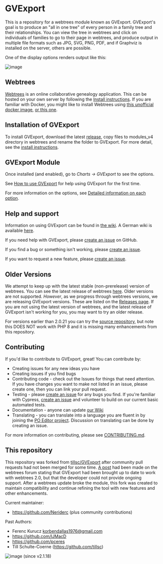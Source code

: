 GVExport
========

This is a repository for a webtrees module known as GVExport. GVExport's goal is to produce an "all in one tree" of every person in a family tree and their relationships. You can view the tree in webtrees and click on individuals of families to go to their page in webtrees, and produce output in multiple file formats such as JPG, SVG, PNG, PDF, and if Graphviz is installed on the server, others are possible.

One of the display options renders output like this:

![image](https://user-images.githubusercontent.com/89974636/188861665-e2578650-071e-46fa-a935-e510ae28c617.png)

Webtrees
--------

[Webtrees](https://webtrees.net/) is an online collaborative genealogy application. This can be hosted on your own server by following the [Install instructions](https://webtrees.net/install/). If you are familiar with Docker, you might like to install Webtrees using [this unofficial docker image](https://hub.docker.com/r/nathanvaughn/webtrees), [or this one](https://github.com/H2CK/webtrees).

Installation of GVExport
------------

To install GVExport, download the latest [release](https://github.com/Neriderc/GVExport/releases), copy files to modules_v4 directory in webtrees and rename the folder to GVExport. For more detail, see the [install instructions](https://github.com/Neriderc/GVExport/wiki/Installing-the-module).

GVExport Module
---------------

Once installed (and enabled), go to *Charts -> GVExport* to see the options.

See [How to use GVExport](https://github.com/Neriderc/GVExport/wiki/How-to-use-GVExport) for help using GVExport for the first time.

For more information on the options, see [Detailed information on each option](https://github.com/Neriderc/GVExport/wiki/Detailed-information-on-each-option).

Help and support
----------------

Information on using GVExport can be found in [the wiki](https://github.com/Neriderc/GVExport/wiki). A German wiki is available [here](https://wiki.genealogy.net/Webtrees_Handbuch/Anleitung_f%C3%BCr_Webmaster/Erweiterungsmodule/GVExport).

If you need help with GVExport, please [create an issue](https://github.com/Neriderc/GVExport/issues) on GitHub.

If you find a bug or something isn't working, please [create an issue](https://github.com/Neriderc/GVExport/issues).

If you want to request a new feature, please [create an issue](https://github.com/Neriderc/GVExport/issues).

Older Versions
--------------

We attempt to keep up with the latest stable (non-prerelease) version of webtrees. You can see the latest release of webtrees [here](https://github.com/fisharebest/webtrees/releases). Older versions are not supported. *However*, as we progress through webtrees versions, we are releasing GVExport versions. These are listed on the [Releases page](https://github.com/Neriderc/GVExport/releases). If you are not using the latest version of webtrees, and the latest release of GVExport isn't working for you, you may want to try an older release.

For versions earlier than 2.0.21 you can try the [source repository](https://github.com/tillsc/GVExport), but note this DOES NOT work with PHP 8 and it is missing many enhancements from this repository.

Contributing
------------

If you'd like to contribute to GVExport, great! You can contribute by:

- Creating issues for any new ideas you have
- Creating issues if you find bugs
- Contributing code - check out the Issues for things that need attention. If you have changes you want to make not listed in an issue, please create one, then you can link your pull request.
- Testing - please [create an issue](https://github.com/Neriderc/GVExport/issues) for any bugs you find. If you're familiar with Cypress, [create an issue](https://github.com/Neriderc/GVExport/issues) and volunteer to build on our current basic automated tests.
- Documentation - anyone can update [our Wiki](https://github.com/Neriderc/GVExport/wiki)
- Translating - you can translate into a language you are fluent in by joining the [PO Editor project](https://poeditor.com/join/project/YqPRBXZnlf). Discussion on translating can be done by creating an issue.

For more information on contributing, please see [CONTRIBUTING.md](https://github.com/Neriderc/GVExport/blob/master/CONTRIBUTING.md).

This repository
---------------
This repository was forked from [tillsc/GVExport](https://github.com/tillsc/GVExport) after community pull requests had not been merged for some time. [A post](https://www.webtrees.net/index.php/en/forum/4-customising/35801-display-complex-all-in-on-tree-with-gvexport) had been made on the webtrees forum stating that GVExport had been brought up to date to work with webtrees 2.0, but that the developer could not provide ongoing support. After a webtrees update broke the module, this fork was created to maintain compatibility and continue refining the tool with new features and other enhancements.

Current maintainer:
 - https://github.com/Neriderc
(plus community contributions)

Past Authors:

 - Ferenc Kurucz <korbendallas1976@gmail.com>
 - https://github.com/IJMacD
 - https://github.com/pceres
 - Till Schulte-Coerne (https://github.com/tillsc)

![image](https://img.shields.io/github/downloads/Neriderc/GVExport/total) (since v2.1.18)
